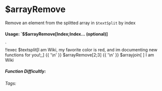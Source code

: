 # $arrayRemove
Remove an element from the splitted array in `$textSplit` by index

#### Usage: `$$arrayRemove[Index;Index... (optional)]
`
<br/>
<discord-messages>
	<discord-message :bot="false" role-color="#ffcc9a" author="Member">
		!!exec $textsplit[I am Wiki, my favorite color is red, and im documenting new functions for you!;,] {{ '\n' }} $arrayRemove[2;3] {{ '\n' }} $arrayjoin[ ]
	</discord-message>
	<discord-message :bot="true" role-color="#0099ff" author="Custom Command" avatar="https://media.discordapp.net/avatars/725721249652670555/781224f90c3b841ba5b40678e032f74a.webp">
		I am Wiki
	</discord-message>
</discord-messages>

##### Function Difficultly: <Badge type="tip" text="Easy" vertical="middle" /> 
###### Tags: <Badge type="tip" text="array" vertical="middle" /> <Badge type="tip" text="remove" vertical="middle" /> <Badge type="tip" text="textsplit" vertical="middle" /> <Badge type="tip" text="delete" vertical="middle" />